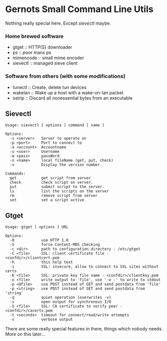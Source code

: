 <link href="github.css" type="text/css" rel="stylesheet"></link>

# Gernots Small Command Line Utils

Nothing really special here. Except *sievectl* maybe.

### Home brewed software 

* gtget     :: HTTP(S) downloader
* ps        :: *p*oor man*s* ps
* mimencode :: small mime encoder
* sievectl  :: managed sieve client

### Software from others (with some modifications)

* tunectl   :: Create, delete tun devices
* wakelan   :: Wake up a host with a wake-on-lan packet
* sstrip    :: Discard all nonessential bytes from an executable

## Sievectl

    Usage: sievectl [ options ] command [ name ]

    Options:
      -s <server>   Server to operate on
      -p <port>     Port to connect to
      -a <account>  Accountname
      -u <user>     Username
      -w <pass>     passWord
      -n <name>     local fileName (get, put, check)
      -v            Display the version number.

    Commands:
      get           get script from server
      check         check script on server.
      put           submit script to the server.
      ls            list the scripts on the server
      rm            remove script from server
      set           set a script active

## Gtget

    Usage: gtget [ options ] URL

    Options:
      -0            use HTTP 1.0
      -5            force Content-MD5 checking
      -c <dir>      path to configuration directory - /etc/gtget
      -C <file>     SSL: client certificate file - <confdir>/clientcert.pem
      -h            this help text
      -i            SSL: insecure, allow to connect to SSL sites without certs
      -K <file>     SSL: private key file name - <confdir>/clientkey.pem
      -o <file>     write output to 'file', use '-o -' to write to stdout
      -p <@file>    use POST instead of GET and send postdata from 'file'
      -p <string>   use POST instead of GET and send postdata from 'string'
      -q            quiet operation (overwrites -v)
      -s            open output for synchronous I/O
      -S <file>     SSL: CA certificate to verify peer - <confdir>/cacerts.pem
      -t <seconds>  timeout for connect/read/write attempts
      -v            verbose output

There are some really special features in there, things which nobody needs. More on this later...
